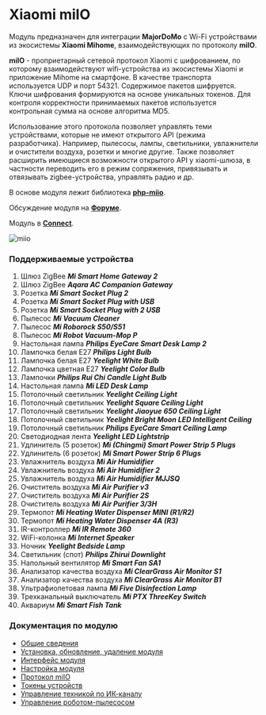 # Xiaomi miIO

Модуль предназначен для интеграции **MajorDoMo** с Wi-Fi устройствами из экосистемы **Xiaomi Mihome**, взаимодействующих по протоколу **miIO**.

**miIO** - проприетарный сетевой протокол Xiaomi с шифрованием, по которому взаимодействуют wifi-устройства из экосистемы Xiaomi и приложение Mihome на смартфоне. В качестве транспорта используется UDP и порт 54321. Содержимое пакетов шифруется. Ключи шифрования формируются на основе уникальных токенов. Для контроля корректности принимаемых пакетов используется контрольная сумма на основе алгоритма MD5.

Использование этого протокола позволяет управлять теми устройствами, которые не имеют открытого API (режима разработчика). Например, пылесосы, лампы, светильники, увлажнители и очистители воздуха, розетки и многие другие. Также позволяет расширить имеющиеся возможности открытого API у xiaomi-шлюза, в частности переводить его в режим сопряжения, привязывать и отвязывать zigbee-устройства, управлять радио и др.

В основе модуля лежит библиотека **[php-miio](https://github.com/skysilver-lab/php-miio)**.

Обсуждение модуля на **[Форуме](https://mjdm.ru/forum/viewtopic.php?f=5&t=4863)**.

Модуль в **[Connect](https://connect.smartliving.ru/tasks/51.html)**.

![miio](https://kb.mjdm.ru/wp-content/uploads/2018/07/module_miio.gif)

### Поддерживаемые устройства

1. Шлюз ZigBee ***Mi Smart Home Gateway 2***
2. Шлюз ZigBee ***Aqara AC Companion Gateway***
3. Розетка ***Mi Smart Socket Plug 2***
4. Розетка ***Mi Smart Socket Plug with USB***
5. Розетка ***Mi Smart Socket Plug with 2 USB***
6. Пылесос ***Mi Vacuum Cleaner***
7. Пылесос ***Mi Roborock S50/S51***
8. Пылесос ***Mi Robot Vacuum-Mop P***
9. Настольная лампа ***Philips EyeCare Smart Desk Lamp 2***
10. Лампочка белая Е27 ***Philips Light Bulb***
11. Лампочка белая Е27 ***Yeelight White Bulb***
12. Лампочка цветная Е27 ***Yeelight Color Bulb***
13. Лампочки ***Philips Rui Chi Candle Light Bulb***
14. Настольная лампа ***Mi LED Desk Lamp***
15. Потолочный светильник ***Yeelight Ceiling Light***
16. Потолочный светильник ***Yeelight Square Ceiling Light***
17. Потолочный светильник ***Yeelight Jiaoyue 650 Ceiling Light***
18. Потолочный светильник ***Yeelight Bright Moon LED Intelligent Ceiling***
19. Потолочный светильник ***Philips EyeCare Smart Ceiling Lamp***
20. Светодиодная лента ***Yeelight LED Lightstrip***
21. Удлинитель (5 розеток) ***Mi (Chingmi) Smart Power Strip 5 Plugs***
22. Удлинитель (6 розеток) ***Mi Smart Power Strip 6 Plugs***
23. Увлажнитель воздуха ***Mi Air Humidifier***
24. Увлажнитель воздуха ***Mi Air Humidifier 2***
25. Увлажнитель воздуха ***Mi Air Humidifier MJJSQ***
26. Очиститель воздуха ***Mi Air Purifier v3***
27. Очиститель воздуха ***Mi Air Purifier 2S***
28. Очиститель воздуха ***Mi Air Purifier 3/3H***
29. Термопот ***Mi Heating Water Dispenser MINI (R1/R2)***
30. Термопот ***Mi Heating Water Dispenser 4A (R3)***
31. IR-контроллер ***Mi IR Remote 360***
32. WiFi-колонка ***Mi Internet Speaker***
33. Ночник ***Yeelight Bedside Lamp***
34. Светильник (спот) ***Philips Zhirui Downlight***
35. Напольный вентилятор ***Mi Smart Fan SA1***
36. Анализатор качества воздуха ***Mi ClearGrass Air Monitor S1***
37. Анализатор качества воздуха ***Mi ClearGrass Air Monitor B1***
38. Ультрафиолетовая лампа ***Mi Five Disinfection Lamp***
39. Трехканальный выключатель ***Mi PTX ThreeKey Switch***
40. Аквариум ***Mi Smart Fish Tank***

### Документация по модулю
* [Общие сведения](https://kb.mjdm.ru/xiaomimiio_help/)
* [Установка, обновление, удаление модуля](https://kb.mjdm.ru/xiaomimiio-ustanovka-obnovlenie/)
* [Интерфейс модуля](https://kb.mjdm.ru/xiaomimiio-gui/)
* [Настройка модуля](https://kb.mjdm.ru/xiaomimiio-settings/)
* [Протокол miIO](https://kb.mjdm.ru/xiaomimiio-protocol/)
* [Токены устройств](https://kb.mjdm.ru/xiaomimiio-tokens/)
* [Управление техникой по ИК-каналу](https://kb.mjdm.ru/xiaomi-miio-ir-control/)
* [Управление роботом-пылесосом](https://kb.mjdm.ru/miio-vacuums-control/)
